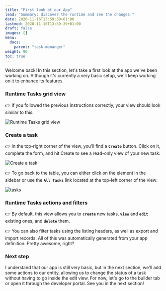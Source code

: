 ```yaml
---
title: "First look at our App"
lead: "Summary: discover the runtime and see the changes."
date: 2020-11-16T13:59:39+01:00
lastmod: 2020-11-16T13:59:39+01:00
draft: false
images: []
menu:
  docs:
    parent: "task-mananger"
weight: 90
toc: true
---
```


Welcome back! In this section, let's take a first look at the app we've been working on. Although it's currently a very basic setup, we'll keep working on it to enhance its features.

### Runtime Tasks grid view

👉 If you followed the previous instructions correctly, your view should look similar to this:

![Runtime Tasks grid view](https://pmslingr.github.io/slingrDoc/images/vendor/task-mananger/first-look/f.png)

### Create a task

👉 In the top-right corner of the view, you'll find a **`Create`** button. Click on it, complete the form, and hit Create to see a read-only view of your new task:

![Create a task](https://pmslingr.github.io/slingrDoc/images/vendor/task-mananger/first-look/ff.png)

👉 To go back to the table, you can either click on the element in the sidebar or use the **`All Tasks`** link located at the top-left corner of the view:

![tasks](https://pmslingr.github.io/slingrDoc/images/vendor/task-mananger/first-look/fff.png)

### Runtime Tasks actions and filters

👉 By default, this view allows you to **`create`** new tasks, **`view`** and **`edit`** existing ones, and **`delete`** them.

👉 You can also filter tasks using the listing headers, as well as export and import records. All of this was automatically generated from your app definition. Pretty awesome, right?

### Next step

I understand that our app is still very basic, but in the next section, we'll add some actions to our entity, allowing us to change the status of a task without having to go inside the edit view. For now, let's go to the builder tab or open it through the developer portal. See you in the next section!